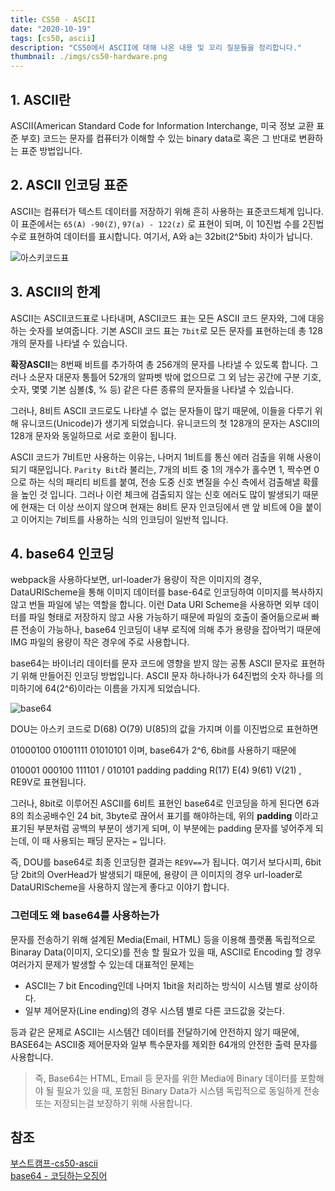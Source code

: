 ```yaml
---
title: CS50 - ASCII
date: "2020-10-19"
tags: [cs50, ascii]
description: "CS50에서 ASCII에 대해 나온 내용 및 꼬리 질문들을 정리합니다."
thumbnail: ./imgs/cs50-hardware.png
---
```


## 1. ASCII란

ASCII(American Standard Code for Information Interchange, 미국 정보 교환 표준 부호) 코드는 문자를 컴퓨터가 이해할 수 있는 binary data로 혹은 그 반대로 변환하는 표준 방법입니다.

## 2. ASCII 인코딩 표준

ASCII는 컴퓨터가 텍스트 데이터를 저장하기 위해 흔히 사용하는 표준코드체계 입니다. 이 표준에서는 `65(A) -90(Z)`, `97(a) - 122(z)` 로 표현이 되며, 이 10진법 수를 2진법 수로 표현하여 데이터를 표시합니다. 여기서, A와 a는 32bit(2^5bit) 차이가 납니다.  

![아스키코드표](https://ww.namu.la/s/05acaba21abdca4ab79fdc7a1c604e2535b074bbe37a51181d89120499081e0d19000a106a7c96c99bebf82bc785f0e8ff45a98a32493cef61ba8722acef83474e4c89077ff56eb6ce83bcc59d07d19e65abb730004f43f1404d269c02a1ecdd)

## 3. ASCII의 한계

ASCII는 ASCII코드표로 나타내며, ASCII코드 표는 모든 ASCII 코드 문자와, 그에 대응하는 숫자를 보여줍니다. 기본 ASCII 코드 표는 `7bit`로 모든 문자를 표현하는데 총 128개의 문자를 나타낼 수 있습니다.  

**확장ASCII**는 8번째 비트를 추가하여 총 256개의 문자를 나타낼 수 있도록 합니다. 그러나 소문자 대문자 통틀어 52개의 알파벳 밖에 없으므로 그 외 남는 공간에 구분 기호, 숫자, 몇몇 기본 심볼($, % 등) 같은 다른 종류의 문자들을 나타낼 수 있습니다.  

그러나, 8비트 ASCII 코드로도 나타낼 수 없는 문자들이 많기 때문에, 이들을 다루기 위해 유니코드(Unicode)가 생기게 되었습니다. 유니코드의 첫 128개의 문자는 ASCII의 128개 문자와 동일하므로 서로 호환이 됩니다.  

ASCII 코드가 7비트만 사용하는 이유는, 나머지 1비트를 통신 에러 검출을 위해 사용이 되기 때문입니다. `Parity Bit`라 불리는, 7개의 비트 중 1의 개수가 홀수면 1, 짝수면 0으로 하는 식의 패리티 비트를 붙여, 전송 도중 신호 변질을 수신 측에서 검출해낼 확률을 높인 것 입니다. 그러나 이런 체크에 검출되지 않는 신호 에러도 많이 발생되기 때문에 현재는 더 이상 쓰이지 않으며 현재는 8비트 문자 인코딩에서 맨 앞 비트에 0을 붙이고 이어지는 7비트를 사용하는 식의 인코딩이 일반적 입니다.

## 4. base64 인코딩

webpack을 사용하다보면, url-loader가 용량이 작은 이미지의 경우, DataURIScheme을 통해 이미지 데이터를 base-64로 인코딩하여 이미지를 복사하지 않고 번들 파일에 넣는 역할을 합니다. 이런 Data URI Scheme을 사용하면 외부 데이터를 파일 형태로 저장하지 않고 사용 가능하기 때문에 파일의 호출이 줄어듦으로써 빠른 전송이 가능하나, base64 인코딩이 내부 로직에 의해 추가 용량을 잡아먹기 때문에 IMG 파일의 용량이 작은 경우에 주로 사용합니다.

base64는 바이너리 데이터를 문자 코드에 영향을 받지 않는 공통 ASCII 문자로 표현하기 위해 만들어진 인코딩 방법입니다. ASCII 문자 하나하나가 64진법의 숫자 하나를 의미하기에 64(2^6)이라는 이름을 가지게 되었습니다.

![base64](https://cdn-images-1.medium.com/max/1600/1*jU2iAYGT1FuHN597AiIMuw.png)

DOU는 아스키 코드로 D(68) O(79) U(85)의 값을 가지며 이를 이진법으로 표현하면

01000100 01001111 01010101 이며, base64가 2^6, 6bit를 사용하기 때문에

010001 000100 111101 / 010101 padding padding
R(17) E(4) 9(61) V(21) , RE9V로 표현됩니다.

그러나, 8bit로 이루어진 ASCII를 6비트 표현인 base64로 인코딩을 하게 된다면 6과 8의 최소공배수인 24 bit, 3byte로 끊어서 표기를 해야하는데, 위의 **padding** 이라고 표기된 부분처럼 공백의 부분이 생기게 되며, 이 부분에는 padding 문자를 넣어주게 되는데, 이 때 사용되는 패딩 문자는 `=` 입니다.  

즉, DOU를 base64로 최종 인코딩한 결과는 `RE9V==`가 됩니다. 여기서 보다시피, 6bit당 2bit의 OverHead가 발생되기 때문에, 용량이 큰 이미지의 경우 url-loader로 DataURIScheme을 사용하지 않는게 좋다고 이야기 합니다.

### 그런데도 왜 base64를 사용하는가

문자를 전송하기 위해 설계된 Media(Email, HTML) 등을 이용해 플랫폼 독립적으로 Binaray Data(이미지, 오디오)를 전송 할 필요가 있을 때, ASCII로 Encoding 할 경우 여러가지 문제가 발생할 수 있는데 대표적인 문제는

* ASCII는 7 bit Encoding인데 나머지 1bit을 처리하는 방식이 시스템 별로 상이하다.
* 일부 제어문자(Line ending)의 경우 시스템 별로 다른 코드값을 갖는다.

등과 같은 문제로 ASCII는 시스템간 데이터를 전달하기에 안전하지 않기 때문에, BASE64는 ASCII중 제어문자와 일부 특수문자를 제외한 64개의 안전한 출력 문자를 사용합니다.

> 즉,  Base64는 HTML, Email 등 문자를 위한 Media에 Binary 데이터를 포함해야 될 필요가 있을 때, 포함된 Binary Data가 시스템 독립적으로 동일하게 전송 또는 저장되는걸 보장하기 위해 사용합니다.

## 참조

[부스트캠프-cs50-ascii](https://www.edwith.org/cs50/lecture/22807/)  
[base64 - 코딩하는오징어](https://effectivesquid.tistory.com/entry/Base64-%EC%9D%B8%EC%BD%94%EB%94%A9%EC%9D%B4%EB%9E%80)
